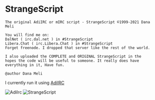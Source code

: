# StrangeScript
```
The original AdiIRC or mIRC script - StrangeScript ©1999-2021 Dana Meli

You will find me on:
DalNet ( irc.dal.net ) in #StrangeScript
Libera.Chat ( irc.Libera.Chat ) in #StrangeScript
Forget freenode. I dropped that server like the rest of the world.

I also uploaded the COMPLETE and ORIGINAL StrangeScript in the
hopes the code will be useful to someone. It really does have
everything in it, Have fun.

@author Dana Meli
```
I currently run it using [AdiIRC](https://www.adiirc.com)

<img src="/StrangeScript/icons/AdiIRC.ico" alt="AdiIrc"/>

<img src="/image/StrangeScript.png" alt="StrangeScript"/>
